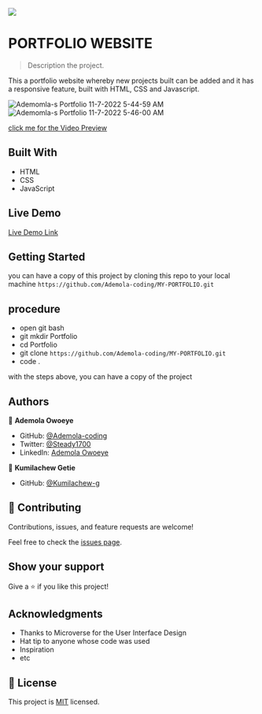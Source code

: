 ![](https://img.shields.io/badge/Microverse-blueviolet)

# PORTFOLIO WEBSITE

> Description the project.

This a portfolio website whereby new projects built can be added and it has a responsive feature, built with HTML, CSS and Javascript.

![Ademomla-s Portfolio 11-7-2022 5-44-59 AM](https://user-images.githubusercontent.com/96092850/200233621-dc9bb8da-dd08-4110-8964-c6bbff40be8b.png)
![Ademomla-s Portfolio 11-7-2022 5-46-00 AM](https://user-images.githubusercontent.com/96092850/200233658-14b9a07e-08a6-479e-988c-0b3d6ccadda7.png)

[click me for the Video Preview](https://ademola-coding.github.io/MY-PORTFOLIO/)


## Built With

- HTML
- CSS
- JavaScript


## Live Demo 

[Live Demo Link](https://ademola-coding.github.io/MY-PORTFOLIO/)

## Getting Started

you can have a copy of this project by cloning this repo to your local machine
`https://github.com/Ademola-coding/MY-PORTFOLIO.git`

## procedure
- open git bash
- git mkdir Portfolio
- cd Portfolio
- git clone ` https://github.com/Ademola-coding/MY-PORTFOLIO.git `
- code .
 
with the steps above, you can have a copy of the project 

## Authors

👤 **Ademola Owoeye**

- GitHub: [@Ademola-coding](https://github.com/Ademola-coding)
- Twitter: [@Steady1700](https://twitter.com/steady1700)
- LinkedIn: [Ademola Owoeye](https://www.linkedin.com/in/ademola-owoeye-0bb344223/)


👤 **Kumilachew Getie**

- GitHub: [@Kumilachew-g](https://github.com/Kumilachew-g)


## 🤝 Contributing

Contributions, issues, and feature requests are welcome!

Feel free to check the [issues page](../../issues/).


## Show your support

Give a ⭐️ if you like this project!

## Acknowledgments

- Thanks to Microverse for the User Interface Design
- Hat tip to anyone whose code was used
- Inspiration
- etc

## 📝 License

This project is [MIT](./MIT.md) licensed.

